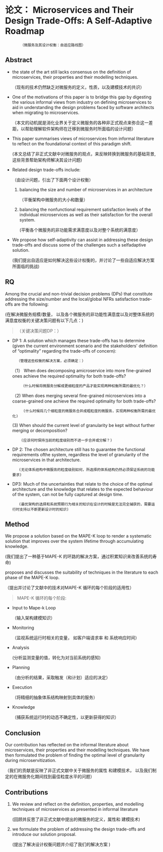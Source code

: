 

# 论文： Microservices and Their Design Trade-Offs: A Self-Adaptive Roadmap
           （微服务及其设计权衡：自适应路线图）

## Abstract

- the state of the art still lacks consensus on the definition of microservices, their properties and their modelling techniques. 
  
  （现有的技术仍然缺乏对微服务的定义，性质，以及建模技术的共识）
  
- One of the motivations of this paper is to bridge this gap by digesting the various informal views from industry on defining microservices to aid in understanding the design problems faced by software architects when migrating to microservices.
  
  （本文的动机就是消化业界关于定义微服务的各种非正式观点来弥合这一差距，以帮助理解软件架构师在迁移到微服务时所面临的设计问题）
  
-  This paper summarises views of microservices from informal literature to reflect on the foundational context of this paradigm shift.
  
    (本文总结了非正式文献中对微服务的观点，来反映转换到微服务的基础背景, 这些背景帮助架构师解决其设计问题)

-  Related design trade-offs include: 

    （由设计问题，引出了下面两个设计权衡）
	
   1. balancing the size and number of microservices in an architecture 

      （平衡架构中微服务的大小和数量）
	  
   2. balancing the nonfunctional requirement satisfaction levels of the individual microservices as well as their satisfaction for the overall system. 

      (平衡各个微服务的非功能需求满意度以及对整个系统的满意度）

- We propose how self-adaptivity can assist in addressing these design trade-offs and discuss some of the challenges such a selfadaptive solution. 

    (我们提出自适应是如何解决这些设计权衡的，并讨论了一些自适应解决方案所面临的挑战)
	
	  
##  RQ 

Among the crucial and non-trivial decision problems (DPs) that constitute addressing the
 size/number and the local/global NFRs satisfaction trade-offs are the following:
 
 (在解决微服务规模/数量， 以及各个微服务的非功能性满意度以及对整体系统的满意度权衡的关键决策问题有以下几点：)
 

> （关键决策问题DP：）

- DP 1: A solution which manages these trade-offs has to determine (given the current environment scenario and the stakeholders' definition of “optimality” regarding the trade-offs of concern):
        
		（管理这些权衡的解决方案，必须确定：）
    
	（1） When does decomposing amicroservice into more fine-grained ones achieve the required optimality for both trade-offs?
	      
		  （什么时候将微服务分解成更细粒度的产品才能实现两种权衡所需的最优化？）
     
	（2)  When does merging several fine-grained microservices into a coarse-grained one achieve the required optimality for both trade-offs?
	       
		   (什么时候将几个细粒度的微服务合并成粗粒度的微服务，实现两种权衡所需的最优化)
		   
     (3)  When should the current level of granularity be kept without further merging or decomposition?
	      
		  (应该何时保持当前的粒度级别而不进一步合并或分解？)
		  
-  DP 2: The chosen architecture still has to guarantee the functional requirements ofthe system, regardless the level of 
          granularity of the microservices in that architecture.
		  
		  (无论体系结构中微服务的粒度级别如何，所选择的体系结构仍然必须保证系统的功能要求)
	
-  DP3: Much of the uncertainties that relate to the choice of the optimal architecture and the knowledge that relates to the 
           expected behaviour of the system, can not be fully captured at design time.
		 
		  (最优架构的选择和系统预期行为相关的知识在设计的时候是无法完全捕获的，需要运行时支持以不断更新设计时的知识)



##  Method
  
  We propose a solution based on the MAPE-K loop to render a systematic solution that improves over the system lifetime through accumulating knowledge.
  
  (我们提出了一种基于MAPE-K 的环路的解决方案，通过积累知识来改善系统的寿命)
 
   proposes and discusses the suitability of techniques in the literature to each phase of the MAPE-K loop.
   
   （提出并讨论了文献中的技术对MAPE-K 循环的每个阶段的适用性）
   
> MAPE-K 循环的每个阶段:
   
- Input to Mape-k Loop
  
   （输入架构建模知识）
  
- Monitoring
  
   （监视系统运行时相关的变量， 如客户端请求率 和 系统响应时间）

-  Analysis
  
    (分析监测变量的值，转化为对当前系统的感知)

-  Planning
  
   （由分析的结果，采取触发（和计划）适应的决定）

-  Execution
  
   （将精细的抽象体系结构映射到具体的服务）

- Knowledge
 
   （捕获系统运行时的动态不确定性，以更新获得的知识）


##  Conclusion

   Our contribution has reflected on the informal literature about microservices, their properties and their modelling techniques. 
   We have then formulated the problem of finding the optimal level of granularity during microservitization.
  
  （我们的贡献是反映了非正式文献中关于微服务的属性 和建模技术， 以及我们制定的在微服务化期间找到最佳粒度水平的问题）


##  Contributions

1. We review and reflect on the definition, properties, and modelling techniques of microservices as presented in informal literature
   
   (回顾并反思了非正式文献中提出的微服务的定义，属性和 建模技术)

2. we formulate the problem of addressing the design trade-offs and introduce our solution proposal.
   
   (提出了解决设计权衡问题并介绍了我们的解决方案 )
   